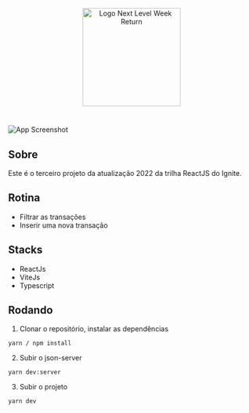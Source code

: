 <div align=center>
  <img src="https://i.imgur.com/cVAsZfL.png" alt="Logo Next Level Week Return" width="200px">
</div>

#

![App Screenshot](https://i.imgur.com/xH5FsSw.png)

## Sobre
Este é o terceiro projeto da atualização 2022 da trilha ReactJS do Ignite.

## Rotina
- Filtrar as transações
- Inserir uma nova transação

## Stacks
- ReactJs
- ViteJs
- Typescript

## Rodando

1. Clonar o repositório, instalar as dependências
```
yarn / npm install
```

2. Subir o json-server
```
yarn dev:server
```

3. Subir o projeto
```
yarn dev
```
